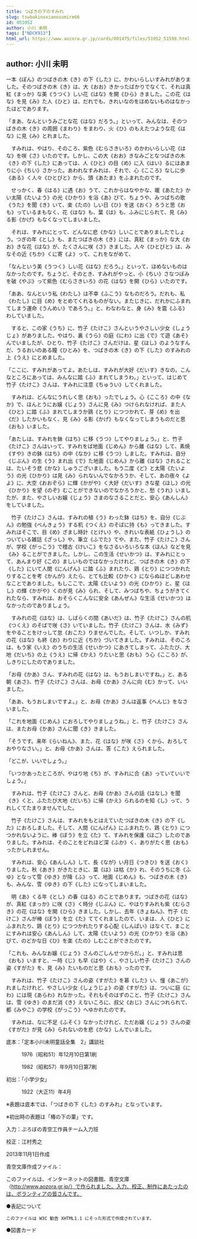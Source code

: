 ```yaml
---
title: つばきの下のすみれ
slug: tsubakinoxianosumire66
id: 051052
author: 小川 未明
tags: ["NDCK913"]
html_url: https://www.aozora.gr.jp/cards/001475/files/51052_51598.html
---
```


## author: 小川 未明

一本《ぽん》のつばきの木《き》の下《した》に、かわいらしいすみれがありました。そのつばきの木《き》は、大《おお》きかったばかりでなくて、それは真紅《まっか》な美《うつく》しい花《はな》を開《ひら》きました。この花《はな》を見《み》た人《ひと》は、だれでも、きれいなのをほめないものはなかったほどであります。

「まあ、なんというみごとな花《はな》だろう。」といって、みんなは、そのつばきの木《き》の周囲《まわり》をまわり、火《ひ》のもえたつような花《はな》に見《み》とれました。

　すみれは、やはり、そのころ、紫色《むらさきいろ》のかわいらしい花《はな》を咲《さ》いたのです。しかし、この大《おお》きなみごとなつばきの木《き》の下《した》にあっては、人《ひと》の目《め》に入《はい》るにはあまりに小《ちい》さかった。あわれなすみれは、それで、心《こころ》なしに歩《ある》く人々《ひとびと》から、頭《あたま》をふまれたのです。

　せっかく、春《はる》に遇《お》うて、これからはなやかな、暖《あたた》かい太陽《たいよう》の光《ひかり》を浴《あ》びて、ちょうや、みつばちの歌《うた》を聞《き》いて、楽《たの》しい日《ひ》を送《おく》ろうと思《おも》っているまもなく、花《はな》も、葉《は》も、ふみにじられて、見《み》る影《かげ》もなくなってしまいました。

　それは、すみれにとって、どんなに悲《かな》しいことでありましたでしょう。つぎの年《とし》も、またつばきの木《き》には、真紅《まっか》な大《おお》きな花《はな》が、たくさんに咲《さ》きました。人々《ひとびと》は、みなその近《ちか》くに寄《よ》って、これをながめて、

「なんという美《うつく》しい花《はな》だろう。」といって、ほめないものはなかったのです。ちょうど、そのとき、すみれがやっと、小《ちい》さなつぼみを破《やぶ》って紫色《むらさきいろ》の花《はな》を開《ひら》いたのです。

「ああ、なんという私《わたし》は不幸《ふこう》なものだろう。だれも、私《わたし》に目《め》をとめてくれるものがない。またじきに、だれかにふまれてしまう運命《うんめい》であろう。」と、わなわなと、身《み》を震《ふる》わしていました。

　すると、この家《うち》に、竹子《たけこ》さんというやさしい少女《しょうじょ》がありました。やはり、裏《うら》の庭《にわ》に出《で》て遊《あそ》んでいましたが、ひとり、竹子《たけこ》さんだけは、星《ほし》のようなすんだ、うるおいのある瞳《ひとみ》を、つばきの木《き》の下《した》のすみれの上《うえ》にとめました。

「ここに、すみれがあってよ。あたしは、すみれが大好《だいす》きなの。こんなところにあっては、みんなに踏《ふ》まれてしまうわ。」といって、はじめて竹子《たけこ》さんは、すみれに注意《ちゅうい》してくれました。

　すみれは、どんなにうれしく思《おも》ったでしょう。心《こころ》の中《なか》で、ほんとうにお嬢《じょう》さんに見《み》つけられなければ、また人《ひと》に踏《ふ》まれてしまうか鶏《とり》につつかれて、芽《め》を出《だ》したかいもなく、見《み》る影《かげ》もなくなってしまうものだと思《おも》いました。

「あたしは、すみれを鉢《はち》に移《うつ》してやりましょう。」と、竹子《たけこ》さんはいって、すみれをば地面《じめん》から離《はな》して、素焼《すや》きの鉢《はち》の中《なか》に移《うつ》しました。すみれは、自分《じぶん》の生《う》まれ出《で》た地面《じめん》から離《はな》されることは、たいそう悲《かな》しゅうございました。もう二度《ど》と太陽《たいよう》の光《ひかり》は見《み》られないんでなかろうか、そして、あの夜々《よよ》に、大空《おおぞら》に輝《かがや》く大好《だいす》きな星《ほし》の光《ひかり》を望《のぞ》むことができないのでなかろうかと、愁《うれ》いましたが、また、やさしいお嬢《じょう》さまのなさることだと、安心《あんしん》をしていました。

　竹子《たけこ》さんは、すみれの植《う》わった鉢《はち》を、自分《じぶん》の勉強《べんきょう》する机《つくえ》のそばに持《も》ってきました。すみれはそこで、目《め》ざまし時計《とけい》や、きれいな表紙《ひょうし》のついている雑誌《ざっし》や、筆立《ふでた》てや、また、竹子《たけこ》さんが、学校《がっこう》で稽古《けいこ》をなさるいろいろな本《ほん》などを見《み》ることができました。しかし、この生活《せいかつ》は、すみれにとって、あんまり好《この》ましいものではなかったけれど、つばきの木《き》の下《した》にいて人間《にんげん》に踏《ふ》まれたり、鶏《とり》につつかれたりすることを考《かんが》えたら、とても比較《ひかく》にならぬほどしあわせなことでありました。もしここで、太陽《たいよう》の光《ひかり》と、星《ほし》の輝《かがや》くのが見《み》られ、そして、みつばちや、ちょうがきてくれたなら、すみれは、おそらくこんなに安全《あんぜん》な生活《せいかつ》はなかったのでありましょう。

　すみれの花《はな》は、しばらくの間《あいだ》は、竹子《たけこ》さんの机《つくえ》のそばで咲《さ》いていました。竹子《たけこ》さんは、水《みず》をやることをけっして怠《おこた》りませんでした。そして、いつしか、すみれの花《はな》も終《お》わりに近《ちか》づいてきました。すみれは、そのころは、もう家《いえ》のうちの生活《せいかつ》にあきてしまって、ふたたび、大地《だいち》の上《うえ》に帰《かえ》りたいと思《おも》う心《こころ》が、しきりにしたのでありました。

「お母《かあ》さん、すみれの花《はな》は、もうおしまいですね。」と、ある朝《あさ》、竹子《たけこ》さんは、お母《かあ》さんに向《む》かって、いいました。

「ああ、もうおしまいですよ。」と、お母《かあ》さんは返事《へんじ》をなさいました。

「これを地面《じめん》におろしてやりましょうね。」と、竹子《たけこ》さんは、またお母《かあ》さんに聞《き》きました。

「そうです。来年《らいねん》、また、花《はな》が咲《さ》くから、おろしておやりなさい。」と、お母《かあ》さんは、答《こた》えられました。

「どこが、いいでしょう。」

「いつかあったところが、やはり地《ち》が、すみれに合《あ》っていていいでしょう。」

　すみれは、竹子《たけこ》さんと、お母《かあ》さんの話《はなし》を聞《き》くと、ふたたび大地《だいち》に帰《かえ》られるのを知《し》って、うれしくてたまりませんでした。

　竹子《たけこ》さんは、すみれをもとはえていたつばきの木《き》の下《した》におろしました。そして、人間《にんげん》にふまれたり、鶏《とり》につつかれないように、棒《ぼう》を立《た》て、すみれを保護《ほご》したのでありました。すみれは、そのことをどれほど深《ふか》く、ありがたく思《おも》ったかしれません。

　すみれは、安心《あんしん》して、長《なが》い月日《つきひ》を送《おく》りました。秋《あき》がきたときに、葉《は》は枯《か》れ、そのうちに冬《ふゆ》となって雪《ゆき》が降《ふ》って、地面《じめん》も、つばきの木《き》も、みんな、雪《ゆき》の下《した》になってしまいました。

　明《あ》くる年《とし》の春《はる》のことであります。つばきの花《はな》が、真紅《まっか》に咲《さ》く時分《じぶん》に、やはりすみれも紫《むらさき》の花《はな》を開《ひら》きました。しかし、去年《きょねん》、竹子《たけこ》さんが棒《ぼう》を立《た》ててくれましたので、いまは、人《ひと》にふまれたり、鶏《とり》につつかれたりする心配《しんぱい》はなくて、まことにすみれは安心《あんしん》して、太陽《たいよう》の光《ひかり》を浴《あ》びて、のどかな日《ひ》を楽《たの》しむことができたのです。

「これも、みんなお嬢《じょう》さんのごしんせつからだ。」と、すみれは思《おも》いますと、一時《じ》も早《はや》く、やさしい竹子《たけこ》さんの姿《すがた》を、見《み》たいものだと思《おも》ったのです。

　すみれは、竹子《たけこ》さんの姿《すがた》を慕《した》い、憧《あこが》れましたけれど、やさしい少女《しょうじょ》の姿《すがた》は、ついに庭《にわ》には現《あらわ》れなかった。それもそのはずのこと、竹子《たけこ》さんは、雪《ゆき》のまだ消《き》えないころに、叔父《おじ》さんにつれられて、都《みやこ》の学校《がっこう》へゆかれたのです。

　すみれは、なに不足《ふそく》なかったけれど、ただお嬢《じょう》さんの姿《すがた》が見《み》られないのを悲《かな》しんでいました。













底本：「定本小川未明童話全集　2」講談社

　　　1976（昭和51）年12月10日第1刷

　　　1982（昭和57）年9月10日第7刷

初出：「小学少女」

　　　1922（大正11）年4月

※表題は底本では、「つばきの下《した》のすみれ」となっています。

※初出時の表題は「椿の下の菫」です。

入力：ぷろぼの青空工作員チーム入力班

校正：江村秀之

2013年11月1日作成

青空文庫作成ファイル：

このファイルは、インターネットの図書館、青空文庫（http://www.aozora.gr.jp/）で作られました。入力、校正、制作にあたったのは、ボランティアの皆さんです。











●表記について


	このファイルは W3C 勧告 XHTML1.1 にそった形式で作成されています。







●図書カード